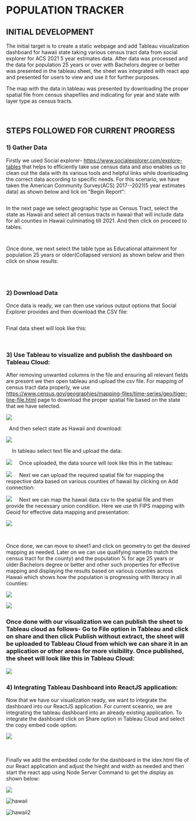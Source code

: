 # POPULATION TRACKER

## INITIAL DEVELOPMENT

The initial target is to create a static webpage and add Tableau visualization dashboard for hawaii state taking various census tract data from social explorer for ACS 2021 5 year estimates data. After data was processed and the data for population 25 years or over with Bachelors degree or better was presented in the tableau sheet, the sheet was integrated with react app and presented for users to view and use it for further purposes.

The map with the data in tableau was presented by downloading the proper spatial file from census shapefiles and indicating for year and state with layer type as census tracts.

&nbsp;
&nbsp;
## STEPS FOLLOWED FOR CURRENT PROGRESS
### 1) Gather Data
Firstly we used Social explorer- https://www.socialexplorer.com/explore-tables that helps to efficiently take use census data and also enables us to clean out the data with its various tools and helpful links while downloading the correct data according to specific needs. For this scenario, we have taken the American Community Survey(ACS) 2017--2021(5 year estimates data) as shown below and lick on "Begin Report":

![]()

In the next page we select geographic type as Census Tract, select the state as Hawaii and select all census tracts in hawaii that will include data for all counties in Hawaii culminating till 2021. And then click on proceed to tables.

![]()

![]()

Once done, we next select the table type as Educational attainment for population 25 years or older(Collapsed version) as shown below and then click on show results:

![]()

&nbsp;
&nbsp;
### 2) Download Data
Once data is ready, we can then use various output options that Social Explorer provides and then download the CSV file:

![]()

Final data sheet will look like this:



&nbsp;
&nbsp;
### 3) Use Tableau to visualize and publish the dashboard on Tableau Cloud:

After removing unwanted columns in the file and ensuring all relevant fields are present we then open tableau and upload the csv file. For mapping of census tract data properly, we use https://www.census.gov/geographies/mapping-files/time-series/geo/tiger-line-file.html page to download the proper spatial file based on the state that we have selected.

![](https://github.com/saiswaruprath/population-tracker/blob/main/images/Screenshot%202023-05-31%20at%2011.35.27%20AM.png)

&nbsp;
And then select state as Hawaii and download:

![](https://github.com/saiswaruprath/population-tracker/blob/main/images/Screenshot%202023-05-31%20at%2011.36.20%20AM.png)

&nbsp;
&nbsp;
In tableau select text file and upload the data:

![](https://github.com/saiswaruprath/population-tracker/blob/main/images/tableau1.png)
&nbsp;
&nbsp;
Once uploaded, the data source will look like this in the tableau:

![](https://github.com/saiswaruprath/population-tracker/blob/main/images/teableau2.png)
&nbsp;
&nbsp;
Next we can upload the required spatial file for mapping the respective data based on various counties of hawaii by clicking on Add connection:

![](https://github.com/saiswaruprath/population-tracker/blob/main/images/teableau3.png)
&nbsp;
&nbsp;
Next we can map the hawaii data.csv to the spatial file and then provide the necessary union condition. Here we use th FIPS mapping with Geoid for effective data mapping and presentation:

![](https://github.com/saiswaruprath/population-tracker/blob/main/images/tableau4.png)


&nbsp;
&nbsp;


Once done, we can move to sheet1 and click on geometry to get the desired mapping as needed. Later on we can use qualifying name(to match the census tract for the county) and the population % for age 25 years or older:Bachelors degree or better and other such properties for effective mapping and displaying the results based on various counties across Hawaii which shows how the population is progressing with literacy in all counties:

![](https://github.com/saiswaruprath/population-tracker/blob/main/images/teableau5.png)

![](https://github.com/saiswaruprath/population-tracker/blob/main/images/tableau6.png)
&nbsp;
&nbsp;
### Once done with our visualization we can publish the sheet to Tableau cloud as follows- Go to File option in Tableau and click on share and then click Publish without extract, the sheet will be uploaded to Tableau Cloud from which we can share it in an application or other areas for more visibility. Once published, the sheet will look like this in Tableau Cloud:

![](https://github.com/saiswaruprath/population-tracker/blob/main/images/Tableau7.png)
&nbsp;
&nbsp;
&nbsp;

### 4) Integrating Tableau Dashboard into ReactJS application:

Now that we have our visualization ready, we want to integrate the dashboard into our ReactJS application. For current sceanrio, we are integrating the tableau dashboard into an already existing application. To integrate the dashboard click on Share option in Tableau Cloud and select the copy embed code option:

![](https://github.com/saiswaruprath/population-tracker/blob/main/images/Tableau8.png)
&nbsp;

&nbsp;

Finally we add the embedded code for the dashboard in the idex.html file of our React application and adjust the hieght and width as needed and then start the react app using Node Server Command to get the display as shown below:

![](https://github.com/saiswaruprath/population-tracker/blob/main/images/Tableau9.png)




![hawaii](https://github.com/saiswaruprath/population-tracker/blob/main/images/Screenshot%202023-05-30%20at%2011.04.59%20AM.png)


![hawaii2](https://github.com/saiswaruprath/population-tracker/blob/main/images/Screenshot%202023-05-30%20at%2011.05.17%20AM.png)
